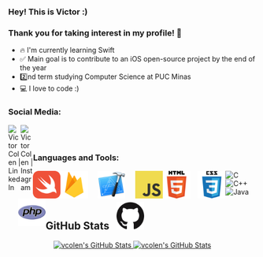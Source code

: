 ### Hey! This is Victor :)

### Thank you for taking interest in my profile! 🥳

- :fire: I'm currently learning Swift 
- ✅ Main goal is to contribute to an iOS open-source project by the end of the year
- :two:nd term studying Computer Science at PUC Minas
- 💻 I love to code :)


### Social Media:


[<img align="left" alt="Victor Colen | LinkedIn" width="5%" src="https://image.flaticon.com/icons/png/512/174/174857.png" />][linkedin]
[<img align="left" alt="Victor Colen | Instagram" width="5%" src="https://image.flaticon.com/icons/png/512/174/174855.png" />][instagram]

<br />
<br />

### Languages and Tools:

<img align="left" alt="Swift" width="56px" src="https://raw.githubusercontent.com/github/explore/80688e429a7d4ef2fca1e82350fe8e3517d3494d/topics/swift/swift.png" />
<img align="left" alt="Firebase" width="56px" src="https://raw.githubusercontent.com/github/explore/80688e429a7d4ef2fca1e82350fe8e3517d3494d/topics/firebase/firebase.png" />
<img align="left" alt="Xcode" width="56px" src="https://raw.githubusercontent.com/github/explore/80688e429a7d4ef2fca1e82350fe8e3517d3494d/topics/xcode/xcode.png" style="padding-left: 20px"/>
<img align="left" alt="JavaScript" width="56px" src="https://raw.githubusercontent.com/github/explore/80688e429a7d4ef2fca1e82350fe8e3517d3494d/topics/javascript/javascript.png" style="padding-left: 20px"/>
<img align="left" alt="html" width="56px" src="https://raw.githubusercontent.com/github/explore/80688e429a7d4ef2fca1e82350fe8e3517d3494d/topics/html/html.png" />
<img align="left" alt="css" width="56px" src="https://raw.githubusercontent.com/github/explore/80688e429a7d4ef2fca1e82350fe8e3517d3494d/topics/css/css.png" style="padding-left: 15px"/>
<img align="left" alt="C" width="46px" src="https://upload.wikimedia.org/wikipedia/commons/thumb/1/18/C_Programming_Language.svg/1200px-C_Programming_Language.svg.png" />
<img align="left" alt="C++" width="56px" src="https://sdtimes.com/wp-content/uploads/2018/03/cpppp.png" />
<img align="left" alt="Java" width="56px" src="https://images.vexels.com/media/users/3/166401/isolated/lists/b82aa7ac3f736dd78570dd3fa3fa9e24-java-programming-language-icon.png" />
<img align="left" alt="php" width="56px" src="https://raw.githubusercontent.com/github/explore/80688e429a7d4ef2fca1e82350fe8e3517d3494d/topics/php/php.png" style="padding-left: 20px"/>

<br />
<br />

<h2>GitHub Stats <img alt="GitHub" width="56px" src="https://raw.githubusercontent.com/github/explore/78df643247d429f6cc873026c0622819ad797942/topics/github/github.png" style="padding-left:10px"/></h2>

 
<div align="center" style="white-space: nowrap;">
  <a href="https://github.com/vcolen">
  <img height="180em" alt="vcolen's GitHub Stats" src="https://github-readme-stats.vercel.app/api?username=vcolen&show_icons=true&hide_border=true&count_private=true&bg_color=171717&title_color=DA0037&text_color=EDEDED&icon_color=DA0037" />
<img height="180em" alt="vcolen's GitHub Stats" src="https://github-readme-stats.vercel.app/api/top-langs/?username=vcolen&layout=compact&show_icons=true&hide_border=true&count_private=true&bg_color=171717&title_color=DA0037&text_color=EDEDED&icon_color=DA0037" />
</div>

 

[instagram]: https://instagram.com/victor_colenn
[linkedin]: https://www.linkedin.com/in/victor-colen-b16b51206/
